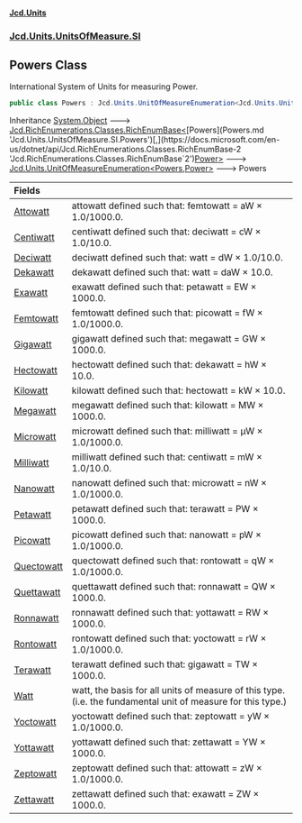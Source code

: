 #### [Jcd.Units](index.md 'index')
### [Jcd.Units.UnitsOfMeasure.SI](Jcd.Units.UnitsOfMeasure.SI.md 'Jcd.Units.UnitsOfMeasure.SI')

## Powers Class

International System of Units for measuring Power.

```csharp
public class Powers : Jcd.Units.UnitOfMeasureEnumeration<Jcd.Units.UnitsOfMeasure.SI.Powers, Jcd.Units.UnitTypes.Power>
```

Inheritance [System.Object](https://docs.microsoft.com/en-us/dotnet/api/System.Object 'System.Object') &#129106; [Jcd.RichEnumerations.Classes.RichEnumBase&lt;](https://docs.microsoft.com/en-us/dotnet/api/Jcd.RichEnumerations.Classes.RichEnumBase-2 'Jcd.RichEnumerations.Classes.RichEnumBase`2')[Powers](Powers.md 'Jcd.Units.UnitsOfMeasure.SI.Powers')[,](https://docs.microsoft.com/en-us/dotnet/api/Jcd.RichEnumerations.Classes.RichEnumBase-2 'Jcd.RichEnumerations.Classes.RichEnumBase`2')[Power](Power.md 'Jcd.Units.UnitTypes.Power')[&gt;](https://docs.microsoft.com/en-us/dotnet/api/Jcd.RichEnumerations.Classes.RichEnumBase-2 'Jcd.RichEnumerations.Classes.RichEnumBase`2') &#129106; [Jcd.Units.UnitOfMeasureEnumeration&lt;](UnitOfMeasureEnumeration_TEnumeration,TEnumerated_.md 'Jcd.Units.UnitOfMeasureEnumeration<TEnumeration,TEnumerated>')[Powers](Powers.md 'Jcd.Units.UnitsOfMeasure.SI.Powers')[,](UnitOfMeasureEnumeration_TEnumeration,TEnumerated_.md 'Jcd.Units.UnitOfMeasureEnumeration<TEnumeration,TEnumerated>')[Power](Power.md 'Jcd.Units.UnitTypes.Power')[&gt;](UnitOfMeasureEnumeration_TEnumeration,TEnumerated_.md 'Jcd.Units.UnitOfMeasureEnumeration<TEnumeration,TEnumerated>') &#129106; Powers

| Fields | |
| :--- | :--- |
| [Attowatt](Powers.Attowatt.md 'Jcd.Units.UnitsOfMeasure.SI.Powers.Attowatt') | attowatt defined such that: femtowatt = aW × 1.0/1000.0. |
| [Centiwatt](Powers.Centiwatt.md 'Jcd.Units.UnitsOfMeasure.SI.Powers.Centiwatt') | centiwatt defined such that: deciwatt = cW × 1.0/10.0. |
| [Deciwatt](Powers.Deciwatt.md 'Jcd.Units.UnitsOfMeasure.SI.Powers.Deciwatt') | deciwatt defined such that: watt = dW × 1.0/10.0. |
| [Dekawatt](Powers.Dekawatt.md 'Jcd.Units.UnitsOfMeasure.SI.Powers.Dekawatt') | dekawatt defined such that: watt = daW × 10.0. |
| [Exawatt](Powers.Exawatt.md 'Jcd.Units.UnitsOfMeasure.SI.Powers.Exawatt') | exawatt defined such that: petawatt = EW × 1000.0. |
| [Femtowatt](Powers.Femtowatt.md 'Jcd.Units.UnitsOfMeasure.SI.Powers.Femtowatt') | femtowatt defined such that: picowatt = fW × 1.0/1000.0. |
| [Gigawatt](Powers.Gigawatt.md 'Jcd.Units.UnitsOfMeasure.SI.Powers.Gigawatt') | gigawatt defined such that: megawatt = GW × 1000.0. |
| [Hectowatt](Powers.Hectowatt.md 'Jcd.Units.UnitsOfMeasure.SI.Powers.Hectowatt') | hectowatt defined such that: dekawatt = hW × 10.0. |
| [Kilowatt](Powers.Kilowatt.md 'Jcd.Units.UnitsOfMeasure.SI.Powers.Kilowatt') | kilowatt defined such that: hectowatt = kW × 10.0. |
| [Megawatt](Powers.Megawatt.md 'Jcd.Units.UnitsOfMeasure.SI.Powers.Megawatt') | megawatt defined such that: kilowatt = MW × 1000.0. |
| [Microwatt](Powers.Microwatt.md 'Jcd.Units.UnitsOfMeasure.SI.Powers.Microwatt') | microwatt defined such that: milliwatt = μW × 1.0/1000.0. |
| [Milliwatt](Powers.Milliwatt.md 'Jcd.Units.UnitsOfMeasure.SI.Powers.Milliwatt') | milliwatt defined such that: centiwatt = mW × 1.0/10.0. |
| [Nanowatt](Powers.Nanowatt.md 'Jcd.Units.UnitsOfMeasure.SI.Powers.Nanowatt') | nanowatt defined such that: microwatt = nW × 1.0/1000.0. |
| [Petawatt](Powers.Petawatt.md 'Jcd.Units.UnitsOfMeasure.SI.Powers.Petawatt') | petawatt defined such that: terawatt = PW × 1000.0. |
| [Picowatt](Powers.Picowatt.md 'Jcd.Units.UnitsOfMeasure.SI.Powers.Picowatt') | picowatt defined such that: nanowatt = pW × 1.0/1000.0. |
| [Quectowatt](Powers.Quectowatt.md 'Jcd.Units.UnitsOfMeasure.SI.Powers.Quectowatt') | quectowatt defined such that: rontowatt = qW × 1.0/1000.0. |
| [Quettawatt](Powers.Quettawatt.md 'Jcd.Units.UnitsOfMeasure.SI.Powers.Quettawatt') | quettawatt defined such that: ronnawatt = QW × 1000.0. |
| [Ronnawatt](Powers.Ronnawatt.md 'Jcd.Units.UnitsOfMeasure.SI.Powers.Ronnawatt') | ronnawatt defined such that: yottawatt = RW × 1000.0. |
| [Rontowatt](Powers.Rontowatt.md 'Jcd.Units.UnitsOfMeasure.SI.Powers.Rontowatt') | rontowatt defined such that: yoctowatt = rW × 1.0/1000.0. |
| [Terawatt](Powers.Terawatt.md 'Jcd.Units.UnitsOfMeasure.SI.Powers.Terawatt') | terawatt defined such that: gigawatt = TW × 1000.0. |
| [Watt](Powers.Watt.md 'Jcd.Units.UnitsOfMeasure.SI.Powers.Watt') | watt, the basis for all units of measure of this type. (i.e. the fundamental unit of measure for this type.) |
| [Yoctowatt](Powers.Yoctowatt.md 'Jcd.Units.UnitsOfMeasure.SI.Powers.Yoctowatt') | yoctowatt defined such that: zeptowatt = yW × 1.0/1000.0. |
| [Yottawatt](Powers.Yottawatt.md 'Jcd.Units.UnitsOfMeasure.SI.Powers.Yottawatt') | yottawatt defined such that: zettawatt = YW × 1000.0. |
| [Zeptowatt](Powers.Zeptowatt.md 'Jcd.Units.UnitsOfMeasure.SI.Powers.Zeptowatt') | zeptowatt defined such that: attowatt = zW × 1.0/1000.0. |
| [Zettawatt](Powers.Zettawatt.md 'Jcd.Units.UnitsOfMeasure.SI.Powers.Zettawatt') | zettawatt defined such that: exawatt = ZW × 1000.0. |
